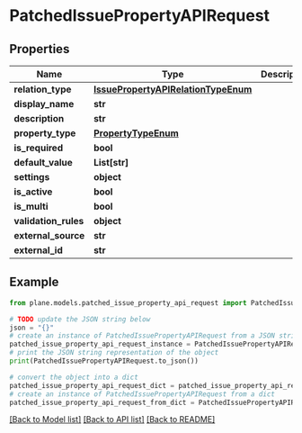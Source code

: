 # PatchedIssuePropertyAPIRequest


## Properties

Name | Type | Description | Notes
------------ | ------------- | ------------- | -------------
**relation_type** | [**IssuePropertyAPIRelationTypeEnum**](IssuePropertyAPIRelationTypeEnum.md) |  | [optional] 
**display_name** | **str** |  | [optional] 
**description** | **str** |  | [optional] 
**property_type** | [**PropertyTypeEnum**](PropertyTypeEnum.md) |  | [optional] 
**is_required** | **bool** |  | [optional] 
**default_value** | **List[str]** |  | [optional] 
**settings** | **object** |  | [optional] 
**is_active** | **bool** |  | [optional] 
**is_multi** | **bool** |  | [optional] 
**validation_rules** | **object** |  | [optional] 
**external_source** | **str** |  | [optional] 
**external_id** | **str** |  | [optional] 

## Example

```python
from plane.models.patched_issue_property_api_request import PatchedIssuePropertyAPIRequest

# TODO update the JSON string below
json = "{}"
# create an instance of PatchedIssuePropertyAPIRequest from a JSON string
patched_issue_property_api_request_instance = PatchedIssuePropertyAPIRequest.from_json(json)
# print the JSON string representation of the object
print(PatchedIssuePropertyAPIRequest.to_json())

# convert the object into a dict
patched_issue_property_api_request_dict = patched_issue_property_api_request_instance.to_dict()
# create an instance of PatchedIssuePropertyAPIRequest from a dict
patched_issue_property_api_request_from_dict = PatchedIssuePropertyAPIRequest.from_dict(patched_issue_property_api_request_dict)
```
[[Back to Model list]](../README.md#documentation-for-models) [[Back to API list]](../README.md#documentation-for-api-endpoints) [[Back to README]](../README.md)


